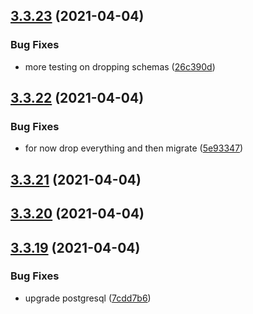 ## [3.3.23](https://github.com/Badminton-Apps/core/compare/v3.3.22...v3.3.23) (2021-04-04)


### Bug Fixes

* more testing on dropping schemas ([26c390d](https://github.com/Badminton-Apps/core/commit/26c390d05765043e4dac2e0b86eca9f61b8c1415))



## [3.3.22](https://github.com/Badminton-Apps/core/compare/v3.3.21...v3.3.22) (2021-04-04)


### Bug Fixes

* for now drop everything and then migrate ([5e93347](https://github.com/Badminton-Apps/core/commit/5e933479e08e50edc4a1b7431bfb3143e8fa8491))



## [3.3.21](https://github.com/Badminton-Apps/core/compare/v3.3.20...v3.3.21) (2021-04-04)



## [3.3.20](https://github.com/Badminton-Apps/core/compare/v3.3.19...v3.3.20) (2021-04-04)



## [3.3.19](https://github.com/Badminton-Apps/core/compare/v3.3.18...v3.3.19) (2021-04-04)


### Bug Fixes

* upgrade postgresql ([7cdd7b6](https://github.com/Badminton-Apps/core/commit/7cdd7b646d367ec17fa653e2dd94378377531816))



